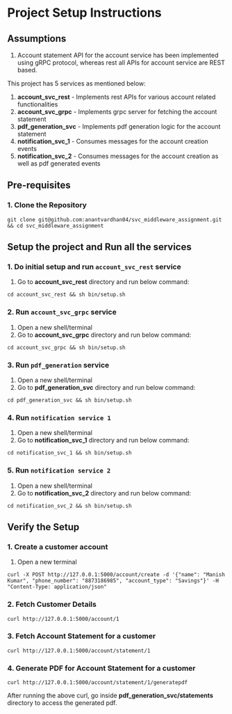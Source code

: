 # Project Setup Instructions

## Assumptions

1. Account statement API for the account service has been implemented using gRPC protocol, whereas rest all APIs for account service are REST based.

This project has 5 services as mentioned below:
1. **account_svc_rest** - Implements rest APIs for various account related functionalities
2. **account_svc_grpc** - Implements grpc server for fetching the account statement
3. **pdf_generation_svc** - Implements pdf generation logic for the account statement
4. **notification_svc_1** - Consumes messages for the account creation events
5. **notification_svc_2** - Consumes messages for the account creation as well as pdf generated events


## Pre-requisites

### 1. Clone the Repository

```
git clone git@github.com:anantvardhan04/svc_middleware_assignment.git && cd svc_middleware_assignment
```

## Setup the project and Run all the services

### 1. Do initial setup and run `account_svc_rest` service

1. Go to **account_svc_rest** directory and run below command:
```
cd account_svc_rest && sh bin/setup.sh
```
  
### 2. Run `account_svc_grpc` service

1. Open a new shell/terminal
2. Go to **account_svc_grpc** directory and run below command:
```
cd account_svc_grpc && sh bin/setup.sh
```

### 3. Run `pdf_generation` service

1. Open a new shell/terminal
2. Go to **pdf_generation_svc** directory and run below command:
```
cd pdf_generation_svc && sh bin/setup.sh
```

### 4. Run `notification service 1`

1. Open a new shell/terminal
2. Go to **notification_svc_1** directory and run below command:
```
cd notification_svc_1 && sh bin/setup.sh
```

### 5. Run `notification service 2`

1. Open a new shell/terminal
2. Go to **notification_svc_2** directory and run below command:
```
cd notification_svc_2 && sh bin/setup.sh
```


##  **Verify the Setup**

### 1. Create a customer  account

1. Open a new terminal
```
curl -X POST http://127.0.0.1:5000/account/create -d '{"name": "Manish Kumar", "phone_number": "8873186985", "account_type": "Savings"}' -H "Content-Type: application/json"
```

### 2. Fetch Customer Details

```
curl http://127.0.0.1:5000/account/1
```

### 3. Fetch Account Statement for a customer

```
curl http://127.0.0.1:5000/account/statement/1
```

### 4. Generate PDF for Account Statement for a customer

```
curl http://127.0.0.1:5000/account/statement/1/generatepdf
```

After running the above curl, go inside **pdf_generation_svc/statements** directory to access the generated pdf.
